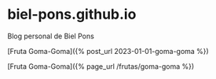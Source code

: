 # biel-pons.github.io
Blog personal de Biel Pons

[Fruta Goma-Goma]({% post_url 2023-01-01-goma-goma %})

[Fruta Goma-Goma]({% page_url /frutas/goma-goma %})
